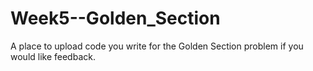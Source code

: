 # Week5--Golden_Section

A place to upload code you write for the Golden Section problem if you would like feedback.
